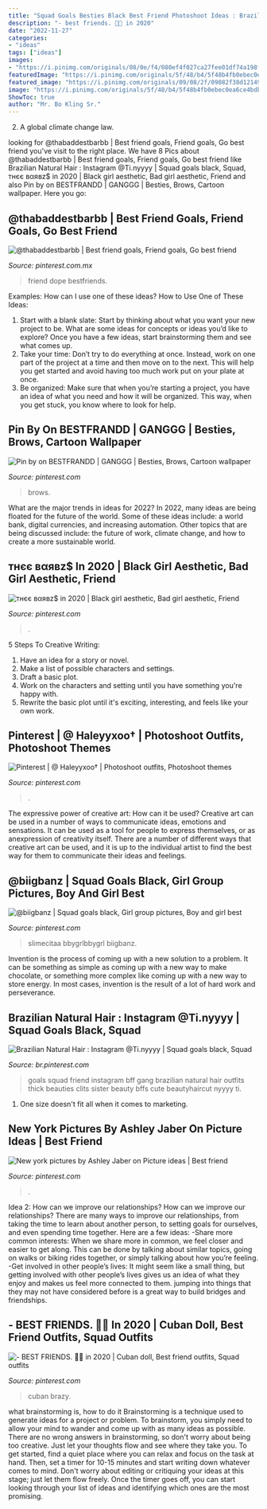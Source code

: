 ```yaml
---
title: "Squad Goals Besties Black Best Friend Photoshoot Ideas : Brazilian Natural Hair : Instagram @ti.nyyyy"
description: "- best friends. 🤞🏾 in 2020"
date: "2022-11-27"
categories:
- "ideas"
tags: ["ideas"]
images:
- "https://i.pinimg.com/originals/08/0e/f4/080ef4f027ca27fee01df74a198f7555.jpg"
featuredImage: "https://i.pinimg.com/originals/5f/48/b4/5f48b4fb0ebec0ea6ce4bdbf673574e8.jpg"
featured_image: "https://i.pinimg.com/originals/09/08/2f/09082f38d121493bf77799d5e2e28141.jpg"
image: "https://i.pinimg.com/originals/5f/48/b4/5f48b4fb0ebec0ea6ce4bdbf673574e8.jpg"
ShowToc: true
author: "Mr. Bo Kling Sr."
---
```



2. A global climate change law.

	

		
looking for @thabaddestbarbb | Best friend goals, Friend goals, Go best friend you've visit to the right place. We have 8 Pics about @thabaddestbarbb | Best friend goals, Friend goals, Go best friend like Brazilian Natural Hair : Instagram @Ti.nyyyy | Squad goals black, Squad, тнєє вαявz$ in 2020 | Black girl aesthetic, Bad girl aesthetic, Friend and also Pin by on BESTFRANDD | GANGGG | Besties, Brows, Cartoon wallpaper. Here you go:
		
    
## @thabaddestbarbb | Best Friend Goals, Friend Goals, Go Best Friend

<img loading=lazy src="https://i.pinimg.com/originals/5f/48/b4/5f48b4fb0ebec0ea6ce4bdbf673574e8.jpg" onerror="this.onerror=null;this.src='https://tse4.mm.bing.net/th?id=OIP.6bohPwbnimzq8tMO3RP3ewHaJ4&amp;pid=15.1';" alt="@thabaddestbarbb | Best friend goals, Friend goals, Go best friend">

_Source: pinterest.com.mx_

>friend dope bestfriends. 

	

Examples: How can I use one of these ideas?
How to Use One of These Ideas: 
1. Start with a blank slate: Start by thinking about what you want your new project to be. What are some ideas for concepts or ideas you’d like to explore? Once you have a few ideas, start brainstorming them and see what comes up. 
2. Take your time: Don’t try to do everything at once. Instead, work on one part of the project at a time and then move on to the next. This will help you get started and avoid having too much work put on your plate at once. 
3. Be organized: Make sure that when you’re starting a project, you have an idea of what you need and how it will be organized. This way, when you get stuck, you know where to look for help. 

    
## Pin By On BESTFRANDD | GANGGG | Besties, Brows, Cartoon Wallpaper

<img loading=lazy src="https://i.pinimg.com/originals/09/08/2f/09082f38d121493bf77799d5e2e28141.jpg" onerror="this.onerror=null;this.src='https://tse4.mm.bing.net/th?id=OIP.0Gu8jj06zhdbLAk5hwGb0QHaKS&amp;pid=15.1';" alt="Pin by on BESTFRANDD | GANGGG | Besties, Brows, Cartoon wallpaper">

_Source: pinterest.com_

>brows. 

	

What are the major trends in ideas for 2022?
In 2022, many ideas are being floated for the future of the world. Some of these ideas include: a world bank, digital currencies, and increasing automation. Other topics that are being discussed include: the future of work, climate change, and how to create a more sustainable world.

    
## тнєє вαявz$ In 2020 | Black Girl Aesthetic, Bad Girl Aesthetic, Friend

<img loading=lazy src="https://i.pinimg.com/736x/98/55/37/98553787a1449125032a6995e2c8564c.jpg" onerror="this.onerror=null;this.src='https://tse3.mm.bing.net/th?id=OIP.ynScub9a9Zy61p0IUzr_sQHaHU&amp;pid=15.1';" alt="тнєє вαявz$ in 2020 | Black girl aesthetic, Bad girl aesthetic, Friend">

_Source: pinterest.com_

>. 

	

5 Steps To Creative Writing:
1. Have an idea for a story or novel.
2. Make a list of possible characters and settings.
3. Draft a basic plot.
4. Work on the characters and setting until you have something you're happy with.
5. Rewrite the basic plot until it's exciting, interesting, and feels like your own work.

    
## Pinterest | @ Haleyyxoo† | Photoshoot Outfits, Photoshoot Themes

<img loading=lazy src="https://i.pinimg.com/originals/5c/f0/e5/5cf0e5d37638ff35ce2bc8ce8a7396f9.jpg" onerror="this.onerror=null;this.src='https://tse2.mm.bing.net/th?id=OIP.yvLf8ZF9QJm05aghRabaJwHaJb&amp;pid=15.1';" alt="Pinterest | @ Haleyyxoo† | Photoshoot outfits, Photoshoot themes">

_Source: pinterest.com_

>. 

	

The expressive power of creative art: How can it be used?
Creative art can be used in a number of ways to communicate ideas, emotions and sensations. It can be used as a tool for people to express themselves, or as anexpression of creativity itself. There are a number of different ways that creative art can be used, and it is up to the individual artist to find the best way for them to communicate their ideas and feelings.

    
## @biigbanz | Squad Goals Black, Girl Group Pictures, Boy And Girl Best

<img loading=lazy src="https://i.pinimg.com/736x/a9/60/0d/a9600df7a732db0e3146e4e7ee10c51b.jpg" onerror="this.onerror=null;this.src='https://tse4.mm.bing.net/th?id=OIP.7QSmPNyeMb7xSN-1zqn7IQHaHR&amp;pid=15.1';" alt="@biigbanz | Squad goals black, Girl group pictures, Boy and girl best">

_Source: pinterest.com_

>slimecitaa bbygrlbbygrl biigbanz. 

	

Invention is the process of coming up with a new solution to a problem. It can be something as simple as coming up with a new way to make chocolate, or something more complex like coming up with a new way to store energy. In most cases, invention is the result of a lot of hard work and perseverance.

    
## Brazilian Natural Hair : Instagram @Ti.nyyyy | Squad Goals Black, Squad

<img loading=lazy src="https://i.pinimg.com/736x/29/39/92/29399273cc3d4574106e81e3c4d4d0cf.jpg" onerror="this.onerror=null;this.src='https://tse3.mm.bing.net/th?id=OIP.p3F8ConRVQRnDqlQoCsTVgHaHa&amp;pid=15.1';" alt="Brazilian Natural Hair : Instagram @Ti.nyyyy | Squad goals black, Squad">

_Source: br.pinterest.com_

>goals squad friend instagram bff gang brazilian natural hair outfits thick beauties clits sister beauty bffs cute beautyhaircut nyyyy ti. 

	

1. One size doesn't fit all when it comes to marketing.

    
## New York Pictures By Ashley Jaber On Picture Ideas | Best Friend

<img loading=lazy src="https://i.pinimg.com/originals/08/0e/f4/080ef4f027ca27fee01df74a198f7555.jpg" onerror="this.onerror=null;this.src='https://tse3.mm.bing.net/th?id=OIP.fi6q5G1hRDS-bbLOfIOKJgHaI-&amp;pid=15.1';" alt="New york pictures by Ashley Jaber on Picture ideas | Best friend">

_Source: pinterest.com_

>. 

	

Idea 2: How can we improve our relationships?
How can we improve our relationships? There are many ways to improve our relationships, from taking the time to learn about another person, to setting goals for ourselves, and even spending time together. Here are a few ideas: 
-Share more common interests: When we share more in common, we feel closer and easier to get along. This can be done by talking about similar topics, going on walks or biking rides together, or simply talking about how you’re feeling. 
-Get involved in other people’s lives: It might seem like a small thing, but getting involved with other people’s lives gives us an idea of what they enjoy and makes us feel more connected to them. jumping into things that they may not have considered before is a great way to build bridges and friendships.

    
## - BEST FRIENDS. 🤞🏾 In 2020 | Cuban Doll, Best Friend Outfits, Squad Outfits

<img loading=lazy src="https://i.pinimg.com/originals/aa/ca/e8/aacae8219589ef1231243d8cb5b72a7e.jpg" onerror="this.onerror=null;this.src='https://tse4.mm.bing.net/th?id=OIP.xDXne_92fMdtG26QcC1eTQHaNK&amp;pid=15.1';" alt="- BEST FRIENDS. 🤞🏾 in 2020 | Cuban doll, Best friend outfits, Squad outfits">

_Source: pinterest.com_

>cuban brazy. 

	

what brainstorming is, how to do it
Brainstorming is a technique used to generate ideas for a project or problem. To brainstorm, you simply need to allow your mind to wander and come up with as many ideas as possible. There are no wrong answers in brainstorming, so don't worry about being too creative. Just let your thoughts flow and see where they take you.
To get started, find a quiet place where you can relax and focus on the task at hand. Then, set a timer for 10-15 minutes and start writing down whatever comes to mind. Don't worry about editing or critiquing your ideas at this stage; just let them flow freely. Once the timer goes off, you can start looking through your list of ideas and identifying which ones are the most promising.

